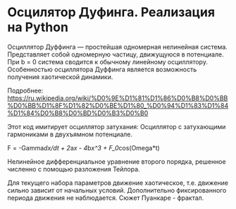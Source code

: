 # Осцилятор Дуфинга. Реализация на Python

Осциллятор Дуффинга  — простейшая одномерная нелинейная система. Представляет собой одномерную частицу, движущуюся в потенциале. 
При b = 0 система сводится к обычному линейному осциллятору. Особенностью осциллятора Дуффинга является возможность получения хаотической динамики.

Подробнее: https://ru.wikipedia.org/wiki/%D0%9E%D1%81%D1%86%D0%B8%D0%BB%D0%BB%D1%8F%D1%82%D0%BE%D1%80_%D0%94%D1%83%D1%84%D1%84%D0%B8%D0%BD%D0%B3%D0%B0

Этот код имитирует осциллятор затухания:
Осциллятор с затухающими гармониками в двухъямном потенциале.

F = -Gamma*dx/dt + 2*a*x - 4*b*x^3 + F_0*cos(Omega*t)

Нелинейное дифференциальное уравнение второго порядка, решенное численно с помощью разложения Тейлора.

Для текущего набора параметров движение хаотическое, т.е. движение сильно зависит от начальных условий. 
Дополнительно фиксированного периода движения не наблюдается. Сюжет Пуанкаре - фрактал.
